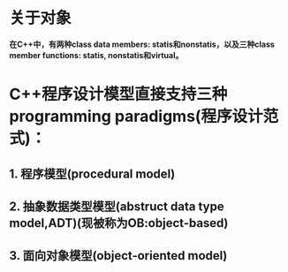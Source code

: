 # 关于对象

__在C++中，有两种class data members: statis和nonstatis，以及三种class member functions: statis, nonstatis和virtual。__

# C++程序设计模型直接支持三种programming paradigms(程序设计范式)：

## 1. 程序模型(procedural model)
## 2. 抽象数据类型模型(abstruct data type model,ADT)(现被称为OB:object-based)
## 3. 面向对象模型(object-oriented model)
